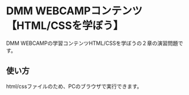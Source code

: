 # DMM WEBCAMPコンテンツ【HTML/CSSを学ぼう】
DMM WEBCAMPの学習コンテンツHTML/CSSを学ぼうの２章の演習問題です。
## 使い方
html/cssファイルのため、PCのブラウザで実行できます。
